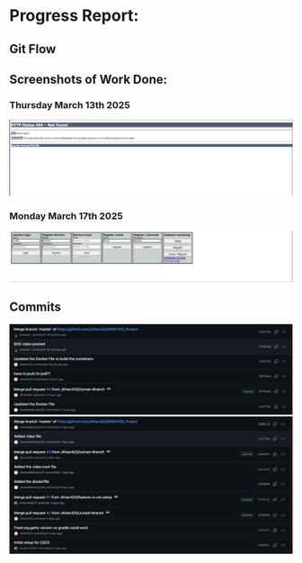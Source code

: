 # Progress Report:

## Git Flow

## Screenshots of Work Done:

### Thursday March 13th 2025

![alt text](image-2.png)

### Monday March 17th 2025

![alt text](image-3.png)

## Commits

![alt text](image-5.png)
![alt text](image-4.png)
